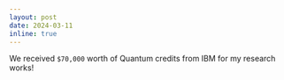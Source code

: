 ```yaml
---
layout: post
date: 2024-03-11
inline: true
---
```


We received `$70,000` worth of Quantum credits from IBM for my research works!
